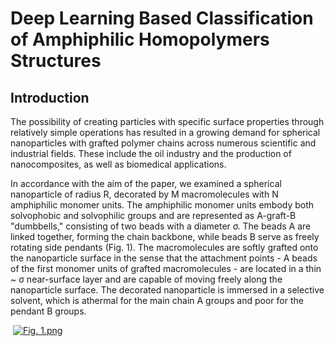 # Deep Learning Based Classification of Amphiphilic Homopolymers Structures
## Introduction
The possibility of creating particles with specific surface properties through relatively simple operations has resulted in a growing demand for spherical nanoparticles with grafted polymer chains across numerous scientific and industrial fields. These include the oil industry and the production of nanocomposites, as well as biomedical applications.

In accordance with the aim of the paper, we examined a spherical nanoparticle of radius R, decorated by M macromolecules with N amphiphilic monomer units. The amphiphilic monomer units embody both solvophobic and solvophilic groups and are represented as A-graft-B "dumbbells," consisting of two beads with a diameter σ. The beads A are linked together, forming the chain backbone, while beads B serve as freely rotating side pendants (Fig. 1). The macromolecules are softly grafted onto the nanoparticle surface in the sense that the attachment points - A beads of the first monomer units of grafted macromolecules - are located in a thin ~ σ near-surface layer and are capable of moving freely along the nanoparticle surface. The decorated nanoparticle is immersed in a selective solvent, which is athermal for the main chain A groups and poor for the pendant B groups.

![]()
[![Fig. 1.png]([ссылка_на_RAW_изображение](https://github.com/dmitkovskiy/Deep-Learning-Based-Classification-of-Amphiphilic-Homopolymers-Structures/raw/main/images/Fig.%201.png) "Model of an amphiphilic homopolymer with A-graft-B monomer units (a) and a nanoparticle decorated with macromolecules of the amphiphilic homopolymer (b). ")]([ссылка_на_RAW_изображение](https://github.com/dmitkovskiy/Deep-Learning-Based-Classification-of-Amphiphilic-Homopolymers-Structures/raw/main/images/Fig.%201.png))


